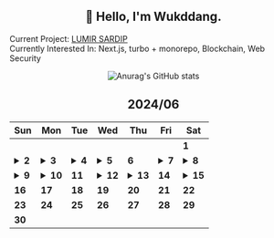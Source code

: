 <div align="center">

## 🙌 Hello, I'm Wukddang.

<div align="left">
  
  Current Project: [LUMIR SARDIP](https://sardip.lumir.space) <br />
  Currently Interested In: Next.js, turbo + monorepo, Blockchain, Web Security
</div>

![Anurag's GitHub stats](https://github-readme-stats.vercel.app/api?username=wukdddang&show_icons=true&theme=radical)


<!--CALENDAR-START-->
## 2024/06

| Sun | Mon | Tue | Wed | Thu | Fri | Sat |
| --- | --- | --- | --- | --- | --- | --- |
|     |     |     |     |     |     | **1** |
| <details><summary>**2**</summary>LRIM 리팩토링</details> | <details><summary>**3**</summary>ES6+ 심화: 16강</details> | <details><summary>**4**</summary>DOM: 14-15강</details> | <details><summary>**5**</summary>ES6+ 심화: 17강</details> | **6** | <details><summary>**7**</summary>ES6+ 심화: 18강</details> | <details><summary>**8**</summary>블로그 글 작성: 프론트엔드와 DTO</details> |
| <details><summary>**9**</summary>블로그 글 작성: 비트코인/블록체인 개념</details> | <details><summary>**10**</summary>SARDIP 리팩토링</details> | **11** | <details><summary>**12**</summary>블로그 글 작성: 비트코인/블록체인 개념 예제</details> | <details><summary>**13**</summary>블로그 글 작성: 비트코인/블록체인 개념 예제 작성</details> | **14** | <details><summary>**15**</summary>블로그 글 작성: Next.js 모노레포</details> |
| **16** | **17** | **18** | **19** | **20** | **21** | **22** |
| **23** | **24** | **25** | **26** | **27** | **28** | **29** |
| **30** |

<!--CALENDAR-END-->
